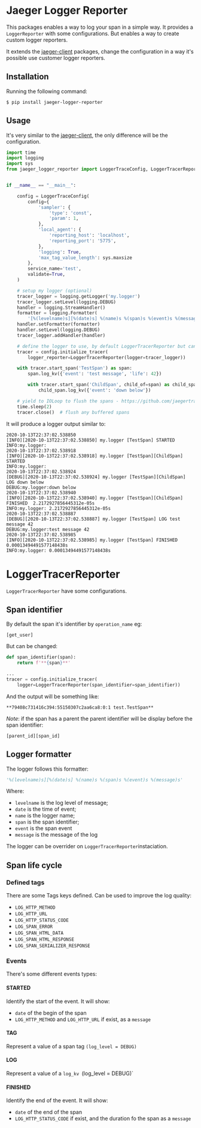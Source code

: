 # Jaeger Logger Reporter

This packages enables a way to log your span in a simple way. It provides a `LoggerReporter` with some configurations. But enables a way to create custom logger reporters.

It extends the [jaeger-client](https://github.com/jaegertracing/jaeger-client-python) packages, change the configuration in a way it's possible use customer logger reporters.

## Installation

Running the following command:

```
$ pip install jaeger-logger-reporter
```

## Usage

It's very similar to the [jaeger-client](https://github.com/jaegertracing/jaeger-client-python), the only difference will be the configuration.

```python
import time
import logging
import sys
from jaeger_logger_reporter import LoggerTraceConfig, LoggerTracerReporter


if __name__ == "__main__":

    config = LoggerTraceConfig(
        config={
            'sampler': {
                'type': 'const',
                'param': 1,
            },
            'local_agent': {
                'reporting_host': 'localhost',
                'reporting_port': '5775',
            },
            'logging': True,
            'max_tag_value_length': sys.maxsize
        },
        service_name='test',
        validate=True,
    )

    # setup my logger (optional)
    tracer_logger = logging.getLogger('my.logger')
    tracer_logger.setLevel(logging.DEBUG)
    handler = logging.StreamHandler()
    formatter = logging.Formatter(
        '[%(levelname)s][%(date)s] %(name)s %(span)s %(event)s %(message)s')
    handler.setFormatter(formatter)
    handler.setLevel(logging.DEBUG)
    tracer_logger.addHandler(handler)

    # define the logger to use, by default LoggerTracerReporter but can be changed.
    tracer = config.initialize_tracer(
        logger_reporter=LoggerTracerReporter(logger=tracer_logger))

    with tracer.start_span('TestSpan') as span:
        span.log_kv({'event': 'test message', 'life': 42})

        with tracer.start_span('ChildSpan', child_of=span) as child_span:
            child_span.log_kv({'event': 'down below'})

    # yield to IOLoop to flush the spans - https://github.com/jaegertracing/jaeger-client-python/issues/50
    time.sleep(2)
    tracer.close()  # flush any buffered spans

```

It will produce a logger output similar to:

```
2020-10-13T22:37:02.538850
[INFO][2020-10-13T22:37:02.538850] my.logger [TestSpan] STARTED
INFO:my.logger:
2020-10-13T22:37:02.538918
[INFO][2020-10-13T22:37:02.538918] my.logger [TestSpan][ChildSpan] STARTED
INFO:my.logger:
2020-10-13T22:37:02.538924
[DEBUG][2020-10-13T22:37:02.538924] my.logger [TestSpan][ChildSpan] LOG down below
DEBUG:my.logger:down below
2020-10-13T22:37:02.538940
[INFO][2020-10-13T22:37:02.538940] my.logger [TestSpan][ChildSpan] FINISHED  2.2172927856445312e-05s
INFO:my.logger: 2.2172927856445312e-05s
2020-10-13T22:37:02.538887
[DEBUG][2020-10-13T22:37:02.538887] my.logger [TestSpan] LOG test message 42
DEBUG:my.logger:test message 42
2020-10-13T22:37:02.538985
[INFO][2020-10-13T22:37:02.538985] my.logger [TestSpan] FINISHED  0.00013494491577148438s
INFO:my.logger: 0.00013494491577148438s
```

# LoggerTracerReporter

`LoggerTracerReporter` have some configurations.

## Span identifier

By default the span it's identifier by `operation_name` eg:

```
[get_user]
```

But can be changed:

```python
def span_identifier(span):
    return f'**{span}**'

...
tracer = config.initialize_tracer(
    logger=LoggerTracerReporter(span_identifier=span_identifier))

```

And the output will be something like:

```
**79408c731416c394:55150307c2aa6ca8:0:1 test.TestSpan**
```

_Note_: if the span has a parent the parent identifier will be display before the span identifier:

```
[parent_id][span_id]
```

## Logger formatter

The logger follows this formatter:

```python
'%(levelname)s][%(date)s] %(name)s %(span)s %(event)s %(message)s'
```

Where:

- `levelname` is the log level of message;
- `date` is the time of event;
- `name` is the logger name;
- `span` is the span identifier;
- `event` is the span event
- `message` is the message of the log

The logger can be overrider on `LoggerTracerReporter`instaciation.

## Span life cycle

### Defined tags

There are some Tags keys defined. Can be used to improve the log quality:

- `LOG_HTTP_METHOD`
- `LOG_HTTP_URL`
- `LOG_HTTP_STATUS_CODE`
- `LOG_SPAN_ERROR`
- `LOG_SPAN_HTML_DATA`
- `LOG_SPAN_HTML_RESPONSE`
- `LOG_SPAN_SERIALIZER_RESPONSE`

### Events

There's some different events types:

#### STARTED

Identify the start of the event. It will show:

- `date` of the begin of the span
- `LOG_HTTP_METHOD` and `LOG_HTTP_URL` if exist, as a `message`

#### TAG

Represent a value of a span tag `(log_level = DEBUG)`

#### LOG

Represent a value of a `log_kv `(log_level = DEBUG)`

#### FINISHED

Identify the end of the event. It will show:

- `date` of the end of the span
- `LOG_HTTP_STATUS_CODE` if exist, and the duration fo the span as a `message`
